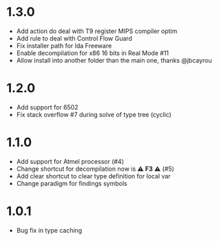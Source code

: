 # 1.3.0
* Add action do deal with T9 register MIPS compiler optim
* Add rule to deal with Control Flow Guard
* Fix installer path for Ida Freeware
* Enable decompilation for x86 16 bits in Real Mode #11
* Allow install into another folder than the main one, thanks @jbcayrou

# 1.2.0
* Add support for 6502
* Fix stack overflow #7 during solve of type tree (cyclic)

# 1.1.0
* Add support for Atmel processor (#4)
* Change shortcut for decompilation now is :warning: **F3** :warning: (#5)
* Add clear shortcut to clear type definition for local var
* Change paradigm for findings symbols

# 1.0.1
* Bug fix in type caching